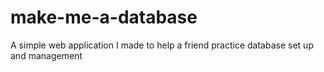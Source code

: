 # make-me-a-database
A simple web application I made to help a friend practice database set up and management
